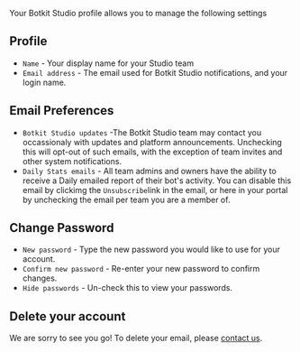Your Botkit Studio profile allows you to manage the following settings

## Profile
* `Name` - Your display name for your Studio team
* `Email address` - The email used for Botkit Studio notifications, and your login name.

## Email Preferences
* `Botkit Studio updates` -The Botkit Studio team may contact you occassionaly with updates and platform announcements. Unchecking this will opt-out of such emails, with the exception of team invites and other system notifications.
* `Daily Stats emails` - All team admins and owners have the ability to receive a Daily emailed report of their bot's activity. You can disable this email by clickimg the `Unsubscribe`link in the email, or here in your portal by unchecking the email per team you are a member of.

## Change Password
* `New password` - Type the new password you would like to use for your account.
* `Confirm new password` - Re-enter your new password to confirm changes.
* `Hide passwords` - Un-check this to view your passwords.

## Delete your account
We are sorry to see you go! To delete your email, please [contact us](mailto:help@botkit.ai).
